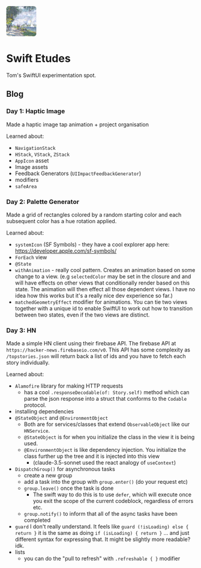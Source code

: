 <img src="./assets/icon.png" width="80px" height="80px" />

# Swift Etudes

Tom's SwiftUI experimentation spot.

## Blog

### Day 1: Haptic Image

Made a haptic image tap animation + project organisation

Learned about:
- `NavigationStack`
- `HStack`, `VStack`, `ZStack`
- `AppIcon` asset
- Image assets
- Feedback Generators (`UIImpactFeedbackGenerator`)
- modifiers
- `safeArea`

### Day 2: Palette Generator

Made a grid of rectangles colored by a random starting color and each subsequent color has a hue rotation applied.

Learned about:
- `systemIcon` (SF Symbols) - they have a cool explorer app here: https://developer.apple.com/sf-symbols/
- `ForEach` view
- `@State`
- `withAnimation` - really cool pattern. Creates an animation based on some change to a view. (e.g `selectedColor` may be set in the closure and and will have effects on other views that conditionally render based on this state. The animation will then effect all those dependent views. I have no idea how this works but it's a really nice dev experience so far.)
- `matchedGeometryEffect` modifier for animations. You can tie two views together with a unique id to enable SwiftUI to work out how to transition between two states, even if the two views are distinct.

### Day 3: HN

Made a simple HN client using their firebase API. The firebase API at `https://hacker-news.firebaseio.com/v0`. This API has some complexity as `/topstories.json` will return back a list of ids and you have to fetch each story individually. 

Learned about:
- `Alamofire` library for making HTTP requests
    - has a cool `.responseDecodable(of: Story.self)` method which can parse the json response into a struct that conforms to the `Codable` protocol.
- installing dependencies
- `@StateObject` and `@EnvironmentObject`
    - Both are for services/classes that extend `ObservableObject` like our `HNService`.
    - `@StateObject` is for when you initialize the class in the view it is being used.
    - `@EnvironmentObject` is like dependency injection. You initialize the class further up the tree and it is injected into this view
        - (claude-3.5-sonnet used the react analogy of `useContext`)
- `DispatchGroup()` for asynchronous tasks
    - create a new group
    - add a task into the group with `group.enter()` (do your request etc)
    - `group.leave()` once the task is done
        - The swift way to do this is to use `defer`, which will execute once you exit the scope of the current codeblock, regardless of errors etc.
    - `group.notify()` to inform that all of the async tasks have been completed
- `guard` I don't really understand. It feels like `guard (!isLoading) else { return }` it is the same as doing `if (isLoading) { return }` ... and just different syntax for expressing that. It might be slightly more readable? idk.
- lists
    - you can do the "pull to refresh" with `.refreshable { }` modifier

